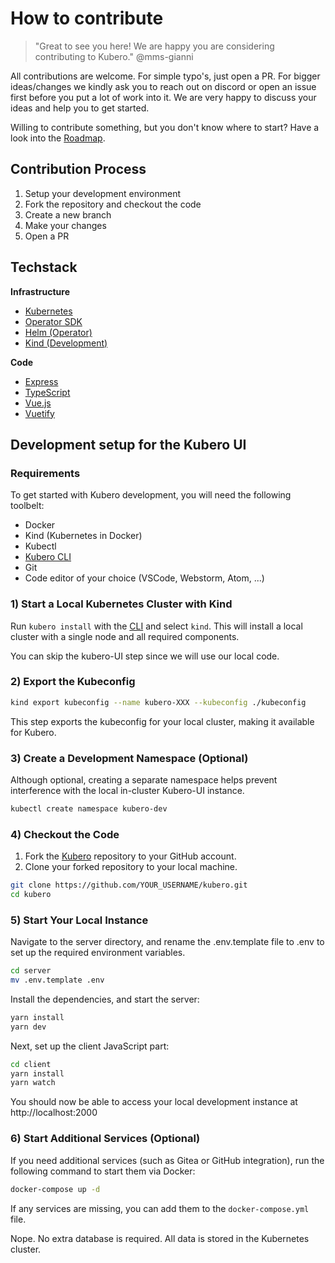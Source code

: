# How to contribute
> "Great to see you here! We are happy you are considering contributing to Kubero." @mms-gianni

All contributions are welcome. For simple typo's, just open a PR. For bigger ideas/changes we kindly ask you to reach out on discord or open an issue first before you put a lot of work into it. We are very happy to discuss your ideas and help you to get started.

Willing to contribute something, but you don't know where to start? Have a look into the [Roadmap](https://github.com/orgs/kubero-dev/projects/1). 

## Contribution Process
1. Setup your development environment
2. Fork the repository and checkout the code
3. Create a new branch
4. Make your changes
5. Open a PR

## Techstack
**Infrastructure**
- [Kubernetes](https://kubernetes.io/)
- [Operator SDK](https://sdk.operatorframework.io/)
- [Helm (Operator)](https://helm.sh/)
- [Kind (Development)](https://kind.sigs.k8s.io/)

**Code**
- [Express](https://expressjs.com/)
- [TypeScript](https://www.typescriptlang.org/)
- [Vue.js](https://vuejs.org/)
- [Vuetify](https://vuetifyjs.com/en/)


## Development setup for the Kubero UI

### Requirements

To get started with Kubero development, you will need the following toolbelt:

- Docker
- Kind (Kubernetes in Docker)
- Kubectl
- [Kubero CLI](https://github.com/kubero-dev/kubero-cli/releases/latest)
- Git
- Code editor of your choice (VSCode, Webstorm, Atom, ...)

### 1) Start a Local Kubernetes Cluster with Kind
Run `kubero install` with the [CLI](https://github.com/kubero-dev/kubero-cli/releases/latest) and select `kind`. 
This will install a local cluster with a single node and all required components.

You can skip the kubero-UI step since we will use our local code.

### 2) Export the Kubeconfig
```bash
kind export kubeconfig --name kubero-XXX --kubeconfig ./kubeconfig
```
This step exports the kubeconfig for your local cluster, making it available for Kubero.

### 3) Create a Development Namespace (Optional)
Although optional, creating a separate namespace helps prevent interference with the local in-cluster Kubero-UI instance.
```bash
kubectl create namespace kubero-dev
```

### 4) Checkout the Code
1. Fork the [Kubero](https://github.com/kubero-dev/kubero) repository to your GitHub account.
2. Clone your forked repository to your local machine.

```bash
git clone https://github.com/YOUR_USERNAME/kubero.git
cd kubero
```

### 5) Start Your Local Instance
Navigate to the server directory, and rename the .env.template file to .env to set up the required environment variables.
```bash
cd server
mv .env.template .env
```

Install the dependencies, and start the server:
```bash
yarn install
yarn dev
```

Next, set up the client JavaScript part:
```bash
cd client
yarn install
yarn watch
```

You should now be able to access your local development instance at http://localhost:2000 

### 6) Start Additional Services (Optional)
If you need additional services (such as Gitea or GitHub integration), run the following command to start them via Docker:
```bash
docker-compose up -d
```
If any services are missing, you can add them to the `docker-compose.yml` file.

Nope. No extra database is required. All data is stored in the Kubernetes cluster.

